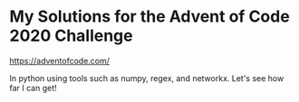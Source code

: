 # My Solutions for the Advent of Code 2020 Challenge
https://adventofcode.com/

In python using tools such as numpy, regex, and networkx. Let's see how far I can get!
